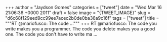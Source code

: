 
+++
author = "Jaydson Gomes"
categories = ["tweet"]
date = "Wed Mar 16 21:06:36 +0000 2011"
draft = false
image = "{TWEET_IMAGE}"
slug = "d6c68f129eed9cc99ee7acec2b0de0ba36a9c16f"
tags = ["tweet"]
title = """RT @mariofusco: The code ..."""
+++
RT @mariofusco: The code you write makes you a programmer. The code you delete makes you a good one. The code you don't have to write ma ...
